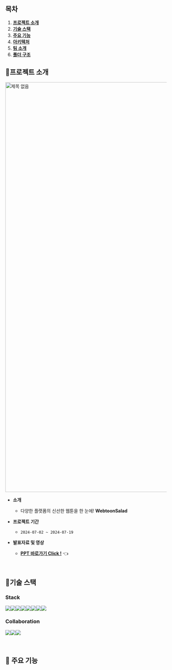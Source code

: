 ## 목차

1. [**프로젝트 소개**](#1)
2. [**기술 스택**](#2)
3. [**주요 기능**](#3)
4. [**아키텍처**](#4)
5. [**팀 소개**](#5)
6. [**폴더 구조**](#6)

<div id="1"></div>

## 📌프로젝트 소개
<img width="1280" alt="제목 없음" src="https://github.com/user-attachments/assets/3d7c34d9-7714-47f8-9262-7f3743d7073b">

<!-- <img width="1280" alt="기획배경" src="https://github.com/user-attachments/assets/19adf54e-e018-4eb3-a3a7-774809b534ad">
<img width="1280" alt="문제점" src="https://github.com/user-attachments/assets/35a98a0d-f61a-4726-8af1-d506e27a3aff">
<img width="1280" alt="그래서" src="https://github.com/user-attachments/assets/3c3f85aa-19c4-440f-a05d-d43e761b9710"> -->

- **소개**

  - 다양한 플랫폼의 신선한 웹툰을 한 눈에! **WebtoonSalad**<br/>

- **프로젝트 기간**

  - ```2024-07-02 ~ 2024-07-19``` <br/>


- **발표자료 및 영상**
  - [**PPT 바로가기 Click !**](https://drive.google.com/file/d/1MRQRrBvDkOaiY8XIKcfj3ZbXTnZDG8U0/view?usp=sharing) 👈

<br/>

<div id="2"></div>

## 📌기술 스택

### Stack

<div style="display: flex;">
  <img src="https://img.shields.io/badge/java-007396?style=for-the-badge&logo=java&logoColor=white">
  <img src="https://img.shields.io/badge/python-3776AB?style=for-the-badge&logo=python&logoColor=white"> 
  <img src="https://img.shields.io/badge/html5-E34F26?style=for-the-badge&logo=html5&logoColor=white"> 
  <img src="https://img.shields.io/badge/css3-1572B6?style=for-the-badge&logo=css3&logoColor=white">
  <img src="https://img.shields.io/badge/javascript-F7DF1E?style=for-the-badge&logo=javascript&logoColor=black">
  <img src="https://img.shields.io/badge/spring-6DB33F?style=for-the-badge&logo=spring&logoColor=white">
  <img src="https://img.shields.io/badge/apache tomcat-F8DC75?style=for-the-badge&logo=apachetomcat&logoColor=white">
  <img src="https://img.shields.io/badge/oracle-F80000?style=for-the-badge&logo=oracle&logoColor=white">
</div>

### Collaboration

<div style="display: flex;">
  <img src="https://img.shields.io/badge/figma-%23F24E1E?style=for-the-badge&logo=figma&logoColor=white" />
  <img src="https://img.shields.io/badge/notion-000000?style=for-the-badge&logo=notion&logoColor=white" />
  <img src="https://img.shields.io/badge/github-181717?style=for-the-badge&logo=github&logoColor=white" />
</div>

<br/>
<!--
- Spring Tool Suite 3.9.11 (STS 3)
- Java 8(1.8)
- Spring Framework 5.3.20.
- tomcat 9.0.37
- Maven 3.6.1 (EMBEDDED in STS 3)
- Oracle 21c Version 21.3.0.0.0
-->

<br/>

<div id="3"></div>

## 📌 주요 기능
